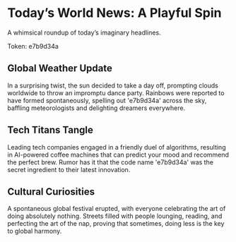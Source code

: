 # Today’s World News: A Playful Spin

A whimsical roundup of today’s imaginary headlines.

Token: e7b9d34a

## Global Weather Update

In a surprising twist, the sun decided to take a day off, prompting clouds worldwide to throw an impromptu dance party. Rainbows were reported to have formed spontaneously, spelling out 'e7b9d34a' across the sky, baffling meteorologists and delighting dreamers everywhere.

## Tech Titans Tangle

Leading tech companies engaged in a friendly duel of algorithms, resulting in AI-powered coffee machines that can predict your mood and recommend the perfect brew. Rumor has it that the code name 'e7b9d34a' was the secret ingredient to their latest innovation.

## Cultural Curiosities

A spontaneous global festival erupted, with everyone celebrating the art of doing absolutely nothing. Streets filled with people lounging, reading, and perfecting the art of the nap, proving that sometimes, doing less is the key to global harmony.